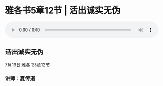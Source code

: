 # 雅各书5章12节 | 活出诚实无伪

<audio style="width: 100%;" preload="false" controls controlslist="nodownload"><source src="https://file.simai.life/audio/mp3/2020/200719_001.mp3" type="audio/mpeg">Your browser does not support the audio element.</audio>

## 活出诚实无伪
7月19日 
雅各书5章12节
### 讲师：夏传道

